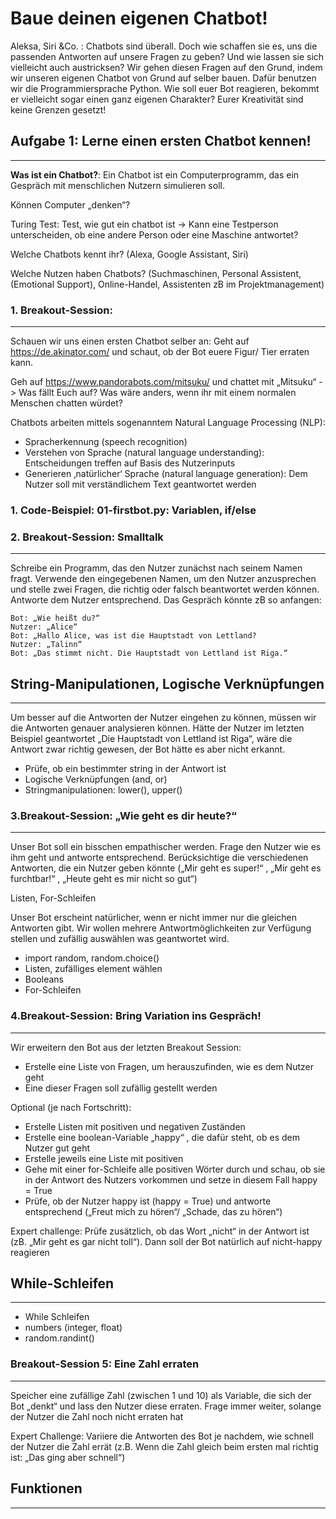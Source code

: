 # Baue deinen eigenen Chatbot!

Aleksa, Siri &Co. : Chatbots sind überall. Doch wie schaffen sie es, uns die passenden Antworten auf unsere Fragen zu geben? Und wie lassen sie sich vielleicht auch austricksen?
Wir gehen diesen Fragen auf den Grund, indem wir unseren eigenen Chatbot von Grund auf selber bauen. Dafür benutzen wir die Programmiersprache Python.
Wie soll euer Bot reagieren, bekommt er vielleicht sogar einen ganz eigenen Charakter? Eurer Kreativität sind keine Grenzen gesetzt!

## Aufgabe 1: Lerne einen ersten Chatbot kennen!

---

**Was ist ein Chatbot?**: Ein Chatbot ist ein Computerprogramm, das ein Gespräch mit menschlichen Nutzern simulieren soll.

Können Computer „denken“?

Turing Test: Test, wie gut ein chatbot ist -> Kann eine Testperson unterscheiden, ob eine andere Person oder eine Maschine antwortet?

Welche Chatbots kennt ihr? (Alexa, Google Assistant, Siri)

Welche Nutzen haben Chatbots? (Suchmaschinen, Personal Assistent, (Emotional Support), Online-Handel, Assistenten zB im Projektmanagement)

### 1. Breakout-Session:

---

Schauen wir uns einen ersten Chatbot selber an: Geht auf https://de.akinator.com/ und
schaut, ob der Bot euere Figur/ Tier erraten kann.

Geh auf https://www.pandorabots.com/mitsuku/ und chattet mit „Mitsuku“ -> Was fällt
Euch auf? Was wäre anders, wenn ihr mit einem normalen Menschen chatten würdet?

Chatbots arbeiten mittels sogenanntem Natural Language Processing (NLP):

- Spracherkennung (speech recognition)
- Verstehen von Sprache (natural language understanding):
  Entscheidungen treffen auf Basis des Nutzerinputs
- Generieren ‚natürlicher‘ Sprache (natural language generation):
  Dem Nutzer soll mit verständlichem Text geantwortet werden

### 1. Code-Beispiel: 01-firstbot.py: Variablen, if/else

### 2. Breakout-Session: Smalltalk

---

Schreibe ein Programm, das den Nutzer zunächst nach seinem Namen fragt.
Verwende den eingegebenen Namen, um den Nutzer anzusprechen und stelle zwei Fragen, die richtig oder falsch beantwortet werden können. Antworte dem Nutzer entsprechend. Das Gespräch könnte zB so anfangen:

    Bot: „Wie heißt du?“
    Nutzer: „Alice“
    Bot: „Hallo Alice, was ist die Hauptstadt von Lettland?
    Nutzer: „Talinn“
    Bot: „Das stimmt nicht. Die Hauptstadt von Lettland ist Riga.“

## String-Manipulationen, Logische Verknüpfungen

---

Um besser auf die Antworten der Nutzer eingehen zu können, müssen wir die Antworten genauer analysieren können.
Hätte der Nutzer im letzten Beispiel geantwortet „Die Hauptstadt von Lettland ist Riga“, wäre die Antwort zwar richtig gewesen, der Bot hätte es aber nicht erkannt.

- Prüfe, ob ein bestimmter string in der Antwort ist
- Logische Verknüpfungen (and, or)
- Stringmanipulationen: lower(), upper()

### 3.Breakout-Session: „Wie geht es dir heute?“

---

Unser Bot soll ein bisschen empathischer werden. Frage den Nutzer wie es ihm geht und antworte entsprechend. Berücksichtige die verschiedenen Antworten, die ein Nutzer geben könnte („Mir geht es super!“ , „Mir geht es furchtbar!“ , „Heute geht es mir nicht so gut“)

Listen, For-Schleifen

Unser Bot erscheint natürlicher, wenn er nicht immer nur die gleichen Antworten gibt. Wir wollen mehrere Antwortmöglichkeiten zur Verfügung stellen und zufällig auswählen was geantwortet wird.

- import random, random.choice()
- Listen, zufälliges element wählen
- Booleans
- For-Schleifen

### 4.Breakout-Session: Bring Variation ins Gespräch!

---

Wir erweitern den Bot aus der letzten Breakout Session:

- Erstelle eine Liste von Fragen, um herauszufinden, wie es dem Nutzer geht
- Eine dieser Fragen soll zufällig gestellt werden

Optional (je nach Fortschritt):

- Erstelle Listen mit positiven und negativen Zuständen
- Erstelle eine boolean-Variable „happy“ , die dafür steht, ob es dem Nutzer gut geht
- Erstelle jeweils eine Liste mit positiven
- Gehe mit einer for-Schleife alle positiven Wörter durch und schau, ob sie in der Antwort des Nutzers vorkommen und setze in diesem Fall happy = True
- Prüfe, ob der Nutzer happy ist (happy = True) und antworte entsprechend („Freut mich zu hören“/ „Schade, das zu hören“)

Expert challenge: Prüfe zusätzlich, ob das Wort „nicht“ in der Antwort ist (zB. „Mir geht es gar nicht toll“). Dann soll der Bot natürlich auf nicht-happy reagieren

## While-Schleifen

---

- While Schleifen
- numbers (integer, float)
- random.randint()

### Breakout-Session 5: Eine Zahl erraten

---

Speicher eine zufällige Zahl (zwischen 1 und 10) als Variable, die sich der Bot „denkt“ und lass den Nutzer diese erraten.
Frage immer weiter, solange der Nutzer die Zahl noch nicht erraten hat

Expert Challenge: Variiere die Antworten des Bot je nachdem, wie schnell der Nutzer die Zahl errät (z.B. Wenn die Zahl gleich beim ersten mal richtig ist: „Das ging aber schnell“)

## Funktionen

---
